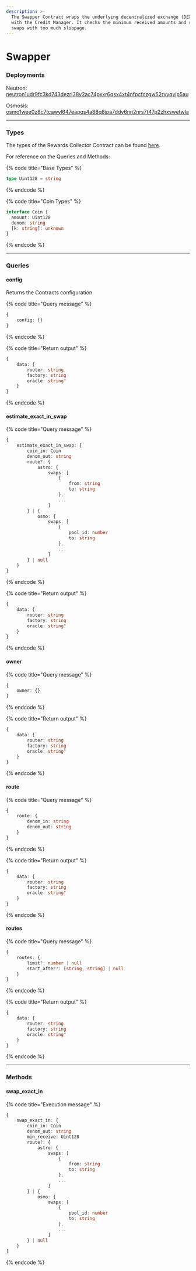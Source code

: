```yaml
---
description: >-
  The Swapper Contract wraps the underlying decentralized exchange (DEX) to work
  with the Credit Manager. It checks the minimum received amounts and reverts
  swaps with too much slippage.
---
```


# Swapper

### Deployments

Neutron: [neutron1udr9fc3kd743dezrj38v2ac74pxxr6qsx4xt4nfpcfczgw52rvyqyjp5au](https://neutron.celat.one/neutron-1/contracts/neutron1udr9fc3kd743dezrj38v2ac74pxxr6qsx4xt4nfpcfczgw52rvyqyjp5au)

Osmosis: [osmo1wee0z8c7tcawyl647eapqs4a88q8jpa7ddy6nn2nrs7t47p2zhxswetwla](https://osmosis.celat.one/osmosis-1/contracts/osmo1wee0z8c7tcawyl647eapqs4a88q8jpa7ddy6nn2nrs7t47p2zhxswetwla)

***

### Types

The types of the Rewards Collector Contract can be found [here](https://github.com/mars-protocol/core-contracts/blob/master/scripts/types/generated/mars-swapper-base/MarsSwapperBase.types.ts).

For reference on the Queries and Methods: &#x20;

{% code title="Base Types" %}
```typescript
type Uint128 = string
```
{% endcode %}

{% code title="Coin Types" %}
```typescript
interface Coin {
  amount: Uint128
  denom: string
  [k: string]: unknown
}
```
{% endcode %}

***

### Queries

#### config

Returns the Contracts configuration.

{% code title="Query message" %}
```typescript
{
    config: {}    
}
```
{% endcode %}

{% code title="Return output" %}
```typescript
{
    data: {
        router: string
        factory: string
        oracle: string"
    }
}
```
{% endcode %}

#### estimate\_exact\_in\_swap

{% code title="Query message" %}
```typescript
{
    estimate_exact_in_swap: {
        coin_in: Coin
        denom_out: string
        route?: {
            astro: {
                swaps: [
                    {
                        from: string
                        to: string
                    },
                    ...
                ]
        } | {
            osmo: {
                swaps: [
                    {
                        pool_id: number
                        to: string
                    },
                    ...
                ]
        } | null
    } 
}
```
{% endcode %}

{% code title="Return output" %}
```typescript
{
    data: {
        router: string
        factory: string
        oracle: string"
    }
}
```
{% endcode %}

#### owner

{% code title="Query message" %}
```typescript
{
    owner: {}  
}
```
{% endcode %}

{% code title="Return output" %}
```typescript
{
    data: {
        router: string
        factory: string
        oracle: string"
    }
}
```
{% endcode %}

#### route

{% code title="Query message" %}
```typescript
{
    route: {
        denom_in: string
        denom_out: string
    }
}
```
{% endcode %}

{% code title="Return output" %}
```typescript
{
    data: {
        router: string
        factory: string
        oracle: string"
    }
}
```
{% endcode %}

#### routes

{% code title="Query message" %}
```typescript
{
    routes: {
        limit?: number | null
        start_after?: [string, string] | null
    }
}
```
{% endcode %}

{% code title="Return output" %}
```typescript
{
    data: {
        router: string
        factory: string
        oracle: string"
    }
}
```
{% endcode %}

***

### Methods

#### swap\_exact\_in

{% code title="Execution message" %}
```typescript
{
    swap_exact_in: {
        coin_in: Coin
        denom_out: string
        min_receive: Uint128
        route?: {
            astro: {
                swaps: [
                    {
                        from: string
                        to: string
                    },
                    ...
                ]
        } | {
            osmo: {
                swaps: [
                    {
                        pool_id: number
                        to: string
                    },
                    ...
                ]
        } | null
    }
}
```
{% endcode %}
